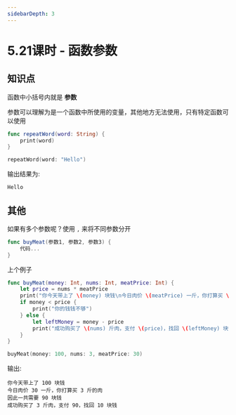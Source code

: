 ```yaml
---
sidebarDepth: 3
---
```


# 5.21课时 - 函数参数

## 知识点

函数中小括号内就是 **参数**

参数可以理解为是一个函数中所使用的变量，其他地方无法使用，只有特定函数可以使用

```swift
func repeatWord(word: String) {
    print(word)
}

repeatWord(word: "Hello")
```

输出结果为:

```
Hello
```

## 其他

如果有多个参数呢？使用 `,` 来将不同参数分开

```swift
func buyMeat(参数1, 参数2, 参数3) {
    代码...
}
```

上个例子

```swift
func buyMeat(money: Int, nums: Int, meatPrice: Int) {
    let price = nums * meatPrice
    print("你今天带上了 \(money) 块钱\n今日肉价 \(meatPrice) 一斤，你打算买 \(nums) 斤的肉\n因此一共需要 \(price) 块钱")
    if money < price {
        print("你的钱钱不够")
    } else {
        let leftMoney = money - price
        print("成功购买了 \(nums) 斤肉，支付 \(price)，找回 \(leftMoney) 块钱")
    }
}

buyMeat(money: 100, nums: 3, meatPrice: 30)
```

输出:

```
你今天带上了 100 块钱
今日肉价 30 一斤，你打算买 3 斤的肉
因此一共需要 90 块钱
成功购买了 3 斤肉，支付 90，找回 10 块钱
```